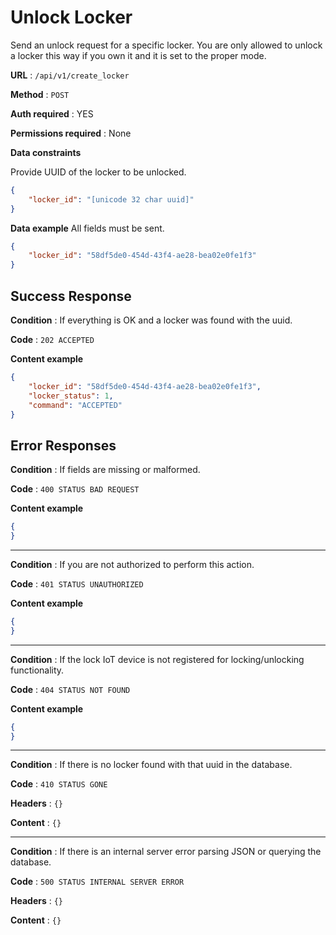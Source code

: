 # Unlock Locker

Send an unlock request for a specific locker.
You are only allowed to unlock a locker this way if you own it and it is set to the proper mode.

**URL** : `/api/v1/create_locker`

**Method** : `POST`

**Auth required** : YES

**Permissions required** : None

**Data constraints**

Provide UUID of the locker to be unlocked.

```json
{
    "locker_id": "[unicode 32 char uuid]"
}
```

**Data example** All fields must be sent.

```json
{
    "locker_id": "58df5de0-454d-43f4-ae28-bea02e0fe1f3"
}
```

## Success Response

**Condition** : If everything is OK and a locker was found with the uuid.

**Code** : `202 ACCEPTED`

**Content example**

```json
{
    "locker_id": "58df5de0-454d-43f4-ae28-bea02e0fe1f3",
    "locker_status": 1,
    "command": "ACCEPTED"
}
```

## Error Responses

**Condition** : If fields are missing or malformed.

**Code** : `400 STATUS BAD REQUEST`

**Content example**

```json
{
}
```

---

**Condition** : If you are not authorized to perform this action.

**Code** : `401 STATUS UNAUTHORIZED`

**Content example**

```json
{
}
```

---

**Condition** : If the lock IoT device is not registered for locking/unlocking functionality.

**Code** : `404 STATUS NOT FOUND`

**Content example**

```json
{
}
```

---

**Condition** : If there is no locker found with that uuid in the database.

**Code** : `410 STATUS GONE`

**Headers** : `{}`

**Content** : `{}`

---

**Condition** : If there is an internal server error parsing JSON or querying the database.

**Code** : `500 STATUS INTERNAL SERVER ERROR`

**Headers** : `{}`

**Content** : `{}`

